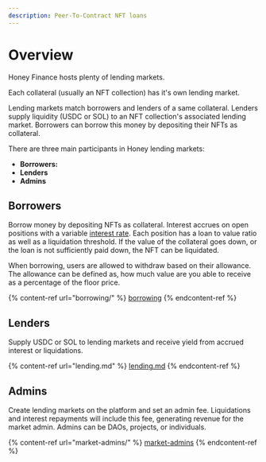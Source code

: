 ```yaml
---
description: Peer-To-Contract NFT loans
---
```


# Overview

Honey Finance hosts plenty of lending markets.

Each collateral (usually an NFT collection) has it's own lending market.

Lending markets match borrowers and lenders of a same collateral. Lenders supply liquidity (USDC or SOL) to an NFT collection's associated lending market. Borrowers can borrow this money by depositing their NFTs as collateral.

There are three main participants in Honey lending markets:

* **Borrowers:**&#x20;
* **Lenders**
* **Admins**

## Borrowers

Borrow money by depositing NFTs as collateral. Interest accrues on open positions with a variable [interest rate](interest-rates/). Each position has a loan to value ratio as well as a liquidation threshold. If the value of the collateral goes down, or the loan is not sufficiently paid down, the NFT can be liquidated.

When borrowing, users are allowed to withdraw based on their allowance. The allowance can be defined as, how much value are you able to receive as a percentage of the floor price.

{% content-ref url="borrowing/" %}
[borrowing](borrowing/)
{% endcontent-ref %}

## Lenders

Supply USDC or SOL to lending markets and receive yield from accrued interest or liquidations.&#x20;

{% content-ref url="lending.md" %}
[lending.md](lending.md)
{% endcontent-ref %}

## Admins

Create lending markets on the platform and set an admin fee. Liquidations and interest repayments will include this fee, generating revenue for the market admin. Admins can be DAOs, projects, or individuals.

{% content-ref url="market-admins/" %}
[market-admins](market-admins/)
{% endcontent-ref %}

